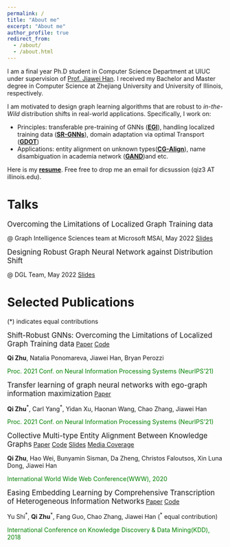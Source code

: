 ```yaml
---
permalink: /
title: "About me"
excerpt: "About me"
author_profile: true
redirect_from: 
  - /about/
  - /about.html
---
```


I am a final year Ph.D student in Computer Science Department at UIUC under supervision of [Prof. Jiawei Han](http://hanj.cs.illinois.edu/). I received my Bachelor and Master degree in Computer Science at Zhejiang University and University of Illinois, respectively.  

I am motivated to design graph learning algorithms that are robust to *in-the-Wild* distribution shifts in real-world applications. Specifically, I work on:

* Principles: transferable pre-training of GNNs ([**EGI**](https://arxiv.org/pdf/2009.05204.pdf)), handling localized training data ([**SR-GNNs**](https://arxiv.org/pdf/2108.01099.pdf)), domain adaptation via optimal Transport ([**GDOT**]())
* Applications: entity alignment on unknown types([**CG-Align**](https://arxiv.org/pdf/2009.05204.pdf)), name disambiguation in academia network ([**GAND**]())and etc.

Here is my [**resume**](https://gentlezhu.github.io/files/qizhu_resume.pdf). Free free to drop me an email for dicsussion (qiz3 AT illinois.edu).


Talks
======
<span style="font-size:larger;">Overcoming the Limitations of Localized Graph Training data</span>

@ Graph Intelligence Sciences team at Microsoft MSAI, May 2022
<a class="btn btn-primary btn-outline btn-xs" href="https://gentlezhu.github.io/files/SRGNN_slides.pdf">Slides</a>

<span style="font-size:larger;">Designing Robust Graph Neural Network against Distribution Shift</span>

@ DGL Team, May 2022
<a class="btn btn-primary btn-outline btn-xs" href="https://gentlezhu.github.io/files/designing_robust_gnn_aws.pdf">Slides</a>

Selected Publications
======
(\*) indicates equal contributions

<span style="font-size:larger;">Shift-Robust GNNs: Overcoming the Limitations of Localized Graph Training data</span>
<a class="btn btn-primary btn-outline btn-xs" href="https://arxiv.org/pdf/2108.01099.pdf">Paper</a> <a class="btn btn-primary btn-outline btn-xs" href="https://github.com/GentleZhu/Shift-Robust-GNNs">Code</a> 

**Qi Zhu**, Natalia Ponomareva, Jiawei Han, Bryan Perozzi 

<span style="color:green">Proc. 2021 Conf. on Neural Information Processing Systems (NeurIPS’21)</span>

<span style="font-size:larger;">Transfer learning of graph neural networks with ego-graph information maximization</span> <a class="btn btn-primary btn-outline btn-xs" href="https://arxiv.org/pdf/2009.05204.pdf">Paper</a>

**Qi Zhu**<sup>\*</sup>, Carl Yang<sup>\*</sup>, Yidan Xu, Haonan Wang, Chao Zhang, Jiawei Han 

<span style="color:green">Proc. 2021 Conf. on Neural Information Processing Systems (NeurIPS’21)</span>


<span style="font-size:larger;">Collective Multi-type Entity Alignment Between Knowledge Graphs</span> <a class="btn btn-primary btn-outline btn-xs" href="gentlezhu.github.io/files/CollectiveLinkage.pdf">Paper</a> <a class="btn btn-primary btn-outline btn-xs" href="https://github.com/GentleZhu/CG-MuAlign">Code</a> <a class="btn btn-primary btn-outline btn-xs" href="https://gentlezhu.github.io/files/CG_MuAlign_slides.pdf">Slides</a> <a class="btn btn-primary btn-outline btn-xs" href="https://venturebeat.com/2020/03/19/amazon-researchers-knowledge-graph-performance/">Media Coverage</a>

**Qi Zhu**, Hao Wei, Bunyamin Sisman, Da Zheng, Christos Faloutsos, Xin Luna Dong, Jiawei Han 

<span style="color:green">International World Wide Web Conference(WWW), 2020</span> 

<span style="font-size:larger;">Easing Embedding Learning by Comprehensive Transcription of Heterogeneous Information Networks</span>  <a class="btn btn-primary btn-outline btn-xs" href="https://dl.acm.org/doi/pdf/10.1145/3219819.3220006">Paper</a> <a class="btn btn-primary btn-outline btn-xs" href="https://github.com/GentleZhu/HEER">Code</a>

Yu Shi<sup>\*</sup>, **Qi Zhu**<sup>\*</sup>, Fang Guo, Chao Zhang, Jiawei Han (<sup>\*</sup> equal contribution)

<span style="color:green">International Conference on Knowledge Discovery & Data Mining(KDD), 2018</span> 

